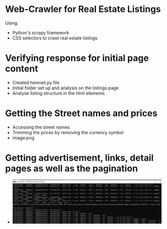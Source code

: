 # Web-Crawler for Real Estate Listings
Using:
- Python's scrapy framework 
- CSS selectors to crawl real estate listings 

# Verifying response for initial page content
- Created hemnet.py file
- Initial folder set up and analysis on the listings page
- Analyse listing structure in the html elements 

# Getting the Street names and prices
- Accessing the street names
- Trimming the prices by removing the currency symbol
- image.png

# Getting advertisement, links, detail pages as well as the pagination

- ![](images/adverts.png)





